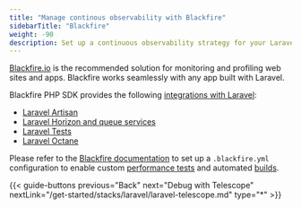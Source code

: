 ```yaml
---
title: "Manage continous observability with Blackfire"
sidebarTitle: "Blackfire"
weight: -90
description: Set up a continuous observability strategy for your Laravel app with Blackfire.
---
```


[Blackfire.io](/increase-observability/application-metrics/blackfire.md) is the recommended solution
for monitoring and profiling web sites and apps.
Blackfire works seamlessly with any app built with Laravel.

Blackfire PHP SDK provides the following [integrations with
Laravel](https://docs.blackfire.io/php/integrations/laravel/index):

*   [Laravel Artisan](https://docs.blackfire.io/php/integrations/laravel/artisan)
*   [Laravel Horizon and queue services](https://docs.blackfire.io/php/integrations/laravel/horizon)
*   [Laravel Tests](https://docs.blackfire.io/php/integrations/laravel/tests)
*   [Laravel Octane](https://docs.blackfire.io/php/integrations/laravel/octane)

Please refer to the [Blackfire documentation](https://docs.blackfire.io/testing-cookbooks/tests#the-code-blackfire-yaml-code-file) to set up a `.blackfire.yml` configuration to enable custom [performance tests](https://docs.blackfire.io/testing-cookbooks/index)
and automated [builds](https://docs.blackfire.io/builds-cookbooks/index).

{{< guide-buttons previous="Back" next="Debug with Telescope" nextLink="/get-started/stacks/laravel/laravel-telescope.md" type="\*" >}}
